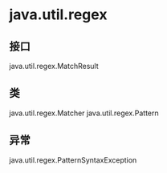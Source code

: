 # java.util.regex

## 接口

java.util.regex.MatchResult

## 类

java.util.regex.Matcher
java.util.regex.Pattern

## 异常

java.util.regex.PatternSyntaxException




